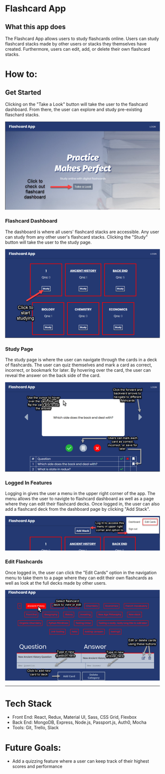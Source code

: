 # Flashcard App

## What this app does
The Flashcard App allows users to study flashcards online. Users can study flashcard stacks made by other users or stacks they themselves have created. Furthermore, users can edit, add, or delete their own flashcard stacks.

# How to:
## Get Started
Clicking on the "Take a Look" button will take the user to the flashcard dashboard. From there, the user can explore and study pre-existing flaschard stacks.

![Get Started](assets/getstarted.jpg)

### **Flashcard Dashboard**
The dashboard is where all users' flashcard stacks are accessible. Any user can study from any other user's flashcard stacks. Clicking the "Study" button will take the user to the study page.

![Dashboard](assets/startstudy.jpg)

### **Study Page**
The study page is where the user can navigate through the cards in a deck of flashcards. The user can quiz themselves and mark a card as correct, incorrect, or bookmark for later. By hovering over the card, the user can reveal the answer on the back side of the card.

![Study](assets/study.jpg)

### **Logged In Features**
Logging in gives the user a menu in the upper right corner of the app. The menu allows the user to navigte to flashcard dashboard as well as a page where they can edit their flashcard decks. Once logged in, the user can also add a flashcard deck from the dashboard page by clicking "Add Stack".

![Logged In](assets/edit-nav.jpg)

### **Edit Flashcards**
Once logged in, the user can click the "Edit Cards" option in the navigation menu to take them to a page where they can edit their own flashcards as well as look at the full decks made by other users.

![Logged In](assets/editpage.jpg)
***

# Tech Stack
* Front End: React, Redux, Material UI, Sass, CSS Grid, Flexbox
* Back End: MongoDB, Express, Node.js, Passport.js, Auth0, Mocha
* Tools: Git, Trello, Slack

# Future Goals:
* Add a quizzing feature where a user can keep track of their highest scores and performance

<!-- Voyage-4 -->




<!-- * `git clone` repo
* Jump into the `development` branch. `git checkout development`
* Get latest code from develoment. `git pull`
* Make your own feature branch `git checkout -b <your branch name>` from `development`
* Fetch latest code again before pushing your branch.
  1. Commit or stash your changes
  2. `git checkout development`
  3. `git pull`
  4. `git checkout <your branch name>`
  5. `git merge development`
  6. Fix any conflicts
  7. Push your new branch
* Make a pull request from your new branch against the `development` branch -->